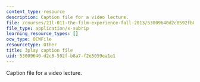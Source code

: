 ```yaml
---
content_type: resource
description: Caption file for a video lecture.
file: /courses/21l-011-the-film-experience-fall-2013/53009640d2c8592fb8a7f2e5059ea1e1_HypQZfQPtYk.vtt
file_type: application/x-subrip
learning_resource_types: []
ocw_type: OCWFile
resourcetype: Other
title: 3play caption file
uid: 53009640-d2c8-592f-b8a7-f2e5059ea1e1
---
```

Caption file for a video lecture.

